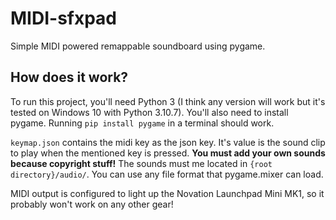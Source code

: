 # MIDI-sfxpad
Simple MIDI powered remappable soundboard using pygame.

## How does it work?
To run this project, you'll need Python 3 (I think any version will work but it's tested on Windows 10 with Python 3.10.7). You'll also need to install pygame. Running `pip install pygame` in a terminal should work.

`keymap.json` contains the midi key as the json key. It's value is the sound clip to play when the mentioned key is pressed. **You must add your own sounds because copyright stuff!** The sounds must me located in `{root directory}/audio/`. You can use any file format that pygame.mixer can load.

MIDI output is configured to light up the Novation Launchpad Mini MK1, so it probably won't work on any other gear!
